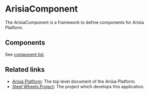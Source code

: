 # ArisiaComponent

The ArisiaComponent is a framework to define components for Arisia Platform.

## Components
See [component list](../Document/arisia-components.md).

## Related links
* [Arisia Platform](https://gitlab.com/steewheels/arisia/-/blob/main/README.md): The top level document of the Arisia Platform.
* [Steel Wheels Project](https://gitlab.com/steewheels/project/-/blob/main/README.md): The project which develops this application.

